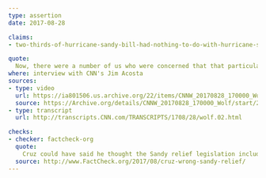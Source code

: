 ```yaml
---
type: assertion
date: 2017-08-28

claims:
- two-thirds-of-hurricane-sandy-bill-had-nothing-to-do-with-hurricane-sandy

quote:
  Now, there were a number of us who were concerned that that particular bill became a $50 billion bill filled with pork and unrelated spending that wasn't hurricane relief. It was simply local members of Congress spending on their pet projects. And two-thirds of what was spent in that bill had little or nothing to do with Hurricane Sandy.
where: interview with CNN's Jim Acosta
sources:
- type: video
  url: https://ia801506.us.archive.org/22/items/CNNW_20170828_170000_Wolf/CNNW_20170828_170000_Wolf.mp4?start=2950&end=2970&exact=1&ignore=x.mp4
  source: https://Archive.org/details/CNNW_20170828_170000_Wolf/start/2950/end/2969
- type: transcript
  url: http://transcripts.CNN.com/TRANSCRIPTS/1708/28/wolf.02.html

checks:
- checker: factcheck-org
  quote:
    Cruz could have said he thought the Sandy relief legislation included too many non-emergency items. That’s fair enough, and his opinion. But he was wrong to specifically say two-thirds of the bill “had nothing to do with Sandy,” or “little or nothing to do with Hurricane Sandy.”
  source: http://www.FactCheck.org/2017/08/cruz-wrong-sandy-relief/
---
```

